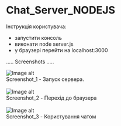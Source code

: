 # Chat_Server_NODEJS

Інструкція користувача:
  - запустити консоль
  - виконати node server.js
  - у браузері перейти на localhost:3000
  
  ..... Screenshots .....<br>
  
  ![Image alt](https://github.com/Valientin/KPP_lab2_server_Kurzhii/raw/master/img/start_server.PNG)<br>
 Screenshot_1 - Запуск сервера.<br><br>
 ![Image alt](https://github.com/Valientin/KPP_lab2_server_Kurzhii/raw/master/img/chat_1.PNG)<br>
 Screenshot_2 - Перехід до браузера<br><br>
 ![Image alt](https://github.com/Valientin/KPP_lab2_server_Kurzhii/raw/master/img/chat_2.PNG)<br>
 Screenshot_3 - Користування чатом<br>
